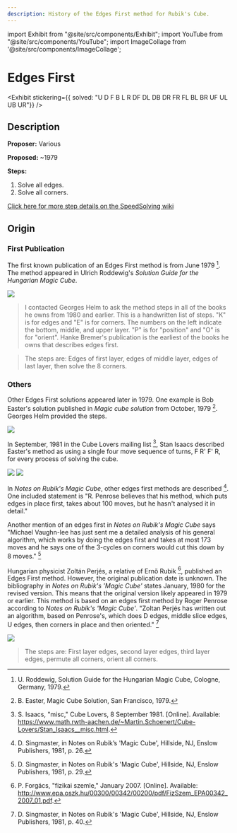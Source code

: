 ```yaml
---
description: History of the Edges First method for Rubik's Cube.
---
```


import Exhibit from "@site/src/components/Exhibit";
import YouTube from "@site/src/components/YouTube";
import ImageCollage from '@site/src/components/ImageCollage';

# Edges First

<Exhibit
stickering={{
    solved: "U D F B L R DF DL DB DR FR FL BL BR UF UL UB UR"}}
/>

## Description

**Proposer:** Various

**Proposed:** ~1979

**Steps:**

1. Solve all edges.
2. Solve all corners.

[Click here for more step details on the SpeedSolving wiki](https://www.speedsolving.com/wiki/index.php/Edges_First)

## Origin

### First Publication

The first known publication of an Edges First method is from June 1979 [^roddewig-1979]. The method appeared in Ulrich Roddewig's _Solution Guide for the Hungarian Magic Cube_.

![](img/EdgesFirst/Roddewig.jpg)

> I contacted Georges Helm to ask the method steps in all of the books he owns from 1980 and earlier. This is a handwritten list of steps. "K" is for edges and "E" is for corners. The numbers on the left indicate the bottom, middle, and upper layer. "P" is for "position" and "O" is for "orient". Hanke Bremer's publication is the earliest of the books he owns that describes edges first.

> The steps are: Edges of first layer, edges of middle layer, edges of last layer, then solve the 8 corners.

### Others

Other Edges First solutions appeared later in 1979. One example is Bob Easter's solution published in _Magic cube solution_ from October, 1979 [^easter-1979]. Georges Helm provided the steps.

![](img/EdgesFirst/Easter.jpg)

In September, 1981 in the Cube Lovers mailing list [^isaacs-1981], Stan Isaacs described Easter's method as using a single four move sequence of turns, F R' F' R, for every process of solving the cube.

![](img/EdgesFirst/Easter2Date.png)
![](img/EdgesFirst/Easter2.png)

In _Notes on Rubik's Magic Cube_, other edges first methods are described [^singmaster-1981-1]. One included statement is "R. Penrose believes that his method, which puts edges in place first, takes about 100 moves, but he hasn't analysed it in detail."

Another mention of an edges first in _Notes on Rubik's Magic Cube_ says "Michael Vaughn-lee has just sent me a detailed analysis of his general algorithm, which works by doing the edges first and takes at most 173 moves and he says one of the 3-cycles on corners would cut this down by 8 moves." [^singmaster-1981-2]

Hungarian physicist Zoltán Perjés, a relative of Ernő Rubik [^forgacs-2007], published an Edges First method. However, the original publication date is unknown. The bibliography in _Notes on Rubik's 'Magic Cube'_ states January, 1980 for the revised version. This means that the original version likely appeared in 1979 or earlier. This method is based on an edges first method by Roger Penrose according to _Notes on Rubik's 'Magic Cube'_. "Zoltan Perjés has written out an algorithm, based on Penrose's, which does D edges, middle slice edges, U edges, then corners in place and then oriented." [^singmaster-1981-3]

![](img/EdgesFirst/Perjes.jpg)

> The steps are: First layer edges, second layer edges, third layer edges, permute all corners, orient all corners.

[^roddewig-1979]: U. Roddewig, Solution Guide for the Hungarian Magic Cube, Cologne, Germany, 1979.

[^easter-1979]: B. Easter, Magic Cube Solution, San Francisco, 1979.

[^isaacs-1981]: S. Isaacs, "misc," Cube Lovers, 8 September 1981. [Online]. Available: https://www.math.rwth-aachen.de/~Martin.Schoenert/Cube-Lovers/Stan_Isaacs__misc.html.

[^singmaster-1981-1]: D. Singmaster, in Notes on Rubik’s 'Magic Cube', Hillside, NJ, Enslow Publishers, 1981, p. 26.

[^singmaster-1981-2]: D. Singmaster, in Notes on Rubik's 'Magic Cube', Hillside, NJ, Enslow Publishers, 1981, p. 29.

[^forgacs-2007]: P. Forgács, "fizikai szemle," January 2007. [Online]. Available: http://www.epa.oszk.hu/00300/00342/00200/pdf/FizSzem_EPA00342_2007_01.pdf.

[^singmaster-1981-3]: D. Singmaster, in Notes on Rubik's 'Magic Cube', Hillside, NJ, Enslow Publishers, 1981, p. 40.
